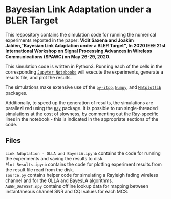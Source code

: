 # Bayesian Link Adaptation under a BLER Target

This respository contains the simulation code for running the numerical experiments reported in the paper:
**Vidit Saxena and Joakim Jaldén,"Bayesian Link Adaptation under a BLER Target", In 2020 IEEE 21st International Workshop on Signal Processing Advances in Wireless Communications (SPAWC) on May 26-29, 2020.** 

This simulation code is written in Python3. Running each of the cells in the corresponding [`Jupyter Notebooks`](https://github.com/jupyter/notebook) will execute the experiments, generate a results file, and plot the results.

The simulations make extensive use of the [`py-itpp`](https://github.com/vidits-kth/py-itpp), [`Numpy`](https://github.com/numpy/numpy), and [`Matplotlib`](https://github.com/matplotlib/matplotlib) packages.

Additionally, to speed up the generation of results, the simulations are parallezlized using the [`Ray`](http://ray.readthedocs.io/en/latest/index.html) package. It is possible to run single-threaded simulations at the cost of slowness, by commenting out the Ray-specific lines in the notebook - this is indicated in the appropriate sections of the code.

## Files  
`Link Adaptation - OLLA and BayesLA.ipynb` contains the code for running the experiments and saving the results to disk.  
`Plot Results.ipynb` contains the code for plotting experiment results from the result file read from the disk.  
`source.py` contains helper code for simulating a Rayleigh fading wireless channel and for the OLLA and BayesLA algorithms.  
`AWGN_DATASET.npy` contains offline lookup data for mapping between instantaneous channel SNR and CQI values for each MCS.  

